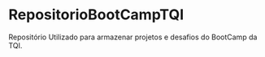 # RepositorioBootCampTQI
Repositório Utilizado para armazenar projetos e desafios do BootCamp da TQI.
